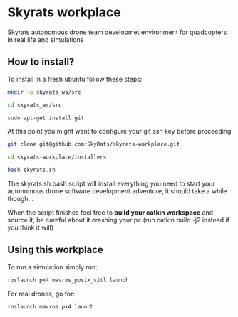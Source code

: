# Skyrats workplace
Skyrats autonomous drone team developmet environment for quadcopters in real life and simulations

## How to install?
To install in a fresh ubuntu follow these steps:
```bash
mkdir -p skyrats_ws/src

cd skyrats_ws/src

sudo apt-get install git
```
At this point you might want to configure your git ssh key before proceeding
```bash
git clone git@github.com:SkyRats/skyrats-workplace.git

cd skyrats-workplace/installers

bash skyrats.sh
```
The skyrats.sh bash script will install everything you need to start your autonomous drone software development adventure, it should take a while though...

When the script finishes feel free to **build your catkin workspace** and source it, be careful about it crashing your pc (run catkin build -j2 instead if you think it will)

## Using this workplace
To run a simulation simply run:
```bash
roslaunch px4 mavros_posix_sitl.launch
```
For real drones, go for:
```bash
roslaunch mavros px4.launch
```
